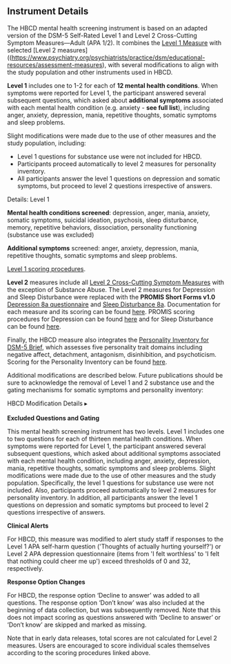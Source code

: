 ## Instrument Details

The HBCD mental health screening instrument is based on an adapted version of the DSM-5 Self-Rated Level 1 and Level 2 Cross-Cutting Symptom Measures—Adult (APA 1/2). It combines the [Level 1 Measure](https://www.psychiatry.org/getmedia/e0b4b299-95b3-407b-b8c2-caa871ca218d/APA-DSM5TR-Level1MeasureAdult.pdf) with selected [Level 2 measures]((https://www.psychiatry.org/psychiatrists/practice/dsm/educational-resources/assessment-measures), with several modifications to align with the study population and other instruments used in HBCD.

**Level 1** includes one to 1-2 for each of **12 mental health conditions**. When symptoms were reported for Level 1, the participant answered several subsequent questions, which asked about **additional symptoms** associated with each mental health condition (e.g. anxiety - **see full list**), including anger, anxiety, depression, mania, repetitive thoughts, somatic symptoms and sleep problems. 

Slight modifications were made due to the use of other measures and the study population, including:

- Level 1 questions for substance use were not included for HBCD.
- Participants proceed automatically to level 2 measures for personality inventory.
- All participants answer the level 1 questions on depression and somatic symptoms, but proceed to level 2 questions irrespective of answers.



Details:
Level 1 

**Mental health conditions screened**: depression, anger, mania, anxiety, somatic symptoms, suicidal ideation, psychosis, sleep disturbance, memory, repetitive behaviors, dissociation, personality functioning (substance use was excluded)

**Additional symptoms** screened: anger, anxiety, depression, mania, repetitive thoughts, somatic symptoms and sleep problems. 

[Level 1 scoring procedures](https://www.psychiatry.org/getmedia/e0b4b299-95b3-407b-b8c2-caa871ca218d/APA-DSM5TR-Level1MeasureAdult.pdf).








**Level 2** measures include all [Level 2 Cross-Cutting Symptom Measures](https://www.psychiatry.org/psychiatrists/practice/dsm/educational-resources/assessment-measures) with the exception of Substance Abuse. The Level 2 measures for Depression and Sleep Disturbance were replaced with the **PROMIS Short Forms v1.0** [Depression 8a questionnaire](https://www.phenxtoolkit.org/toolkit_content/supplemental_info/psychiatric/measures/07_Depressed_Mood.doc) and [Sleep Disturbance 8a](https://heal.nih.gov/files/CDEs/2024-07/promis-sleep-disturbance-8a-crf.pdf). Documentation for each measure and its scoring can be found [here](https://www.psychiatry.org/psychiatrists/practice/dsm/educational-resources/assessment-measures). PROMIS scoring procedures for Depression can be found [here](https://www.healthmeasures.net/images/PROMIS/manuals/Scoring_Manual_Only/PROMIS_Depression_Scoring_Manual_05Dec2023.pdf) and for Sleep Disturbance can be found [here](https://www.healthmeasures.net/images/PROMIS/manuals/Scoring_Manual_Only/PROMIS_Sleep_Scoring_Manual.pdf).

Finally, the HBCD measure also integrates the [Personality Inventory for DSM-5 Brief](https://www.psychiatry.org/File%20Library/Psychiatrists/Practice/DSM/APA_DSM5_The-Personality-Inventory-For-DSM-5-Brief-Form-Adult.pdf), which assesses five personality trait domains including negative affect, detachment, antagonism, disinhibition, and psychoticism. Scoring for the Personality Inventory can be found [here](https://www.psychiatry.org/File%20Library/Psychiatrists/Practice/DSM/APA_DSM5_The-Personality-Inventory-For-DSM-5-Brief-Form-Adult.pdf).

Additional modifications are described below. Future publications should be sure to acknowledge the removal of Level 1 and 2 substance use and the gating mechanisms for somatic symptoms and personality inventory:

<p>
<div id="table-banner" class="table-banner" onclick="toggleCollapse(this)">
  <span>
    <span class="text">HBCD Modification Details</span>
  </span>
  <span class="arrow">▸</span>
</div>
<div class="collapsible-content">
<br>
<p style="font-size: 1em; margin: 0 0 5px;"><b>Excluded Questions and Gating</b></p>
<p>This mental health screening instrument has two levels. Level 1 includes one to two questions for each of thirteen mental health conditions. When symptoms were reported for Level 1, the participant answered several subsequent questions, which asked about additional symptoms associated with each mental health condition, including anger, anxiety, depression, mania, repetitive thoughts, somatic symptoms and sleep problems. Slight modifications were made due to the use of other measures and the study population. Specifically, the level 1 questions for substance use were not included. Also, participants proceed automatically to level 2 measures for personality inventory. In addition, all participants answer the level 1 questions on depression and somatic symptoms but proceed to level 2 questions irrespective of answers.</p>

<p style="font-size: 1em; margin: 0 0 5px;"><b>Clinical Alerts</b></p>
<p>For HBCD, this measure was modified to alert study staff if responses to the Level 1 APA self-harm question ('Thoughts of actually hurting yourself?') or Level 2 APA depression questionnaire (items from 'I felt worthless' to 'I felt that nothing could cheer me up') exceed thresholds of 0 and 32, respectively.</p>

<p style="font-size: 1em; margin: 0 0 5px;"><b>Response Option Changes</b></p>
<p>For HBCD, the response option ‘Decline to answer’ was added to all questions. The response option ‘Don’t know’ was also included at the beginning of data collection, but was subsequently removed. Note that this does not impact scoring as questions answered with ‘Decline to answer’ or ‘Don’t know’ are skipped and marked as missing.</p> 

<p>Note that in early data releases, total scores are not calculated for Level 2 measures. Users are encouraged to score individual scales themselves according to the scoring procedures linked above.</p>
</div>
</p>
